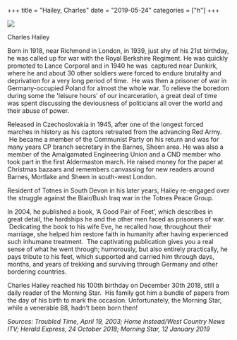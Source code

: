 +++
title = "Hailey, Charles"
date = "2019-05-24"
categories = ["h"]
+++

![](https://grahamstevenson.me.uk/wp-content/uploads/2019/05/hailey-charles.jpg)

Charles Hailey

Born in 1918, near Richmond in London, in 1939, just shy of his 21st birthday, he was called up for war with the Royal Berkshire Regiment. He was quickly promoted to Lance Corporal and in 1940 he was  captured near Dunkirk, where he and about 30 other soldiers were forced to endure brutality and deprivation for a very long period of time.  He was then a prisoner of war in Germany-occupied Poland for almost the whole war. To relieve the boredom during some the 'leisure hours' of our incarceration, a great deal of time was spent discussing the deviousness of politicians all over the world and their abuse of power.

Released in Czechoslovakia in 1945, after one of the longest forced marches in history as his captors retreated from the advancing Red Army.  He became a member of the Communist Party on his return and was for many years CP branch secretary in the Barnes, Sheen area. He was also a member of the Amalgamated Engineering Union and a CND member who took part in the first Aldermaston march. He raised money for the paper at Christmas bazaars and remembers canvassing for new readers around Barnes, Mortlake and Sheen in south-west London.

Resident of Totnes in South Devon in his later years, Hailey re-engaged over the struggle against the Blair/Bush Iraq war in the Totnes Peace Group.  

In 2004, he published a book, ‘A Good Pair of Feet’, which describes in great detail, the hardships he and the other men faced as prisoners of war.  Dedicating the book to his wife Eve, he recalled how, throughout their marriage, she helped him restore faith in humanity after having experienced such inhumane treatment.  The captivating publication gives you a real sense of what he went through; humorously, but also entirely practically, he pays tribute to his feet, which supported and carried him through days, months, and years of trekking and surviving through Germany and other bordering countries.

Charles Hailey reached his 100th birthday on December 30th 2018, still a daily reader of the Morning Star.  His family got him a bundle of papers from the day of his birth to mark the occasion. Unfortunately, the Morning Star, while a venerable 88, hadn’t been born then!

_Sources: Troubled Time,_ _April 19, 2003; Home Instead/West Country News ITV; Herald Express, 24 October 2018; Morning Star, 12 January 2019_
